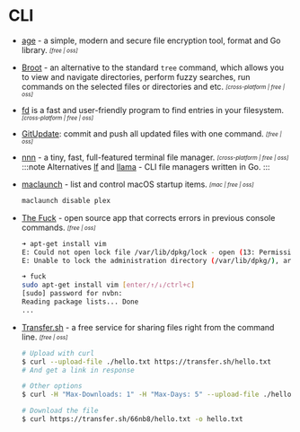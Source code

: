 # CLI

- [age](https://github.com/FiloSottile/age) - a simple, modern and secure file encryption tool, format and Go library. <sub><sup>*[free | oss]*</sup></sub>

- [Broot](https://github.com/Canop/broot) - an alternative to the standard `tree` command, which allows you to view and navigate directories, perform fuzzy searches, run commands on the selected files or directories and etc. <sub><sup>*[cross-platform | free | oss]*</sup></sub>

- [fd](https://github.com/sharkdp/fd) is a fast and user-friendly program to find entries in your filesystem. <sub><sup>*[cross-platform | free | oss]*</sup></sub>

- [GitUpdate](https://github.com/nikitavoloboev/gitupdate): commit and push all updated files with one command. <sub><sup>*[free | oss]*</sup></sub>

- [nnn](https://github.com/jarun/nnn) - a tiny, fast, full-featured terminal file manager. <sub><sup>*[cross-platform | free | oss]*</sup></sub>
  :::note Alternatives
  [lf](https://github.com/gokcehan/lf) and [llama](https://github.com/antonmedv/llama) - CLI file managers written in Go.
  :::

- [maclaunch](https://github.com/hazcod/maclaunch) - list and control macOS startup items. <sub><sup>*[mac | free | oss]*</sup></sub>
  ```bash
  maclaunch disable plex
  ```

- [The Fuck](https://github.com/nvbn/thefuck) - open source app that corrects errors in previous console commands. <sub><sup>*[free | oss]*</sup></sub>
  ```bash
  ➜ apt-get install vim
  E: Could not open lock file /var/lib/dpkg/lock - open (13: Permission denied)
  E: Unable to lock the administration directory (/var/lib/dpkg/), are you root?

  ➜ fuck
  sudo apt-get install vim [enter/↑/↓/ctrl+c]
  [sudo] password for nvbn:
  Reading package lists... Done
  ...
  ```

- [Transfer.sh](https://transfer.sh) - a free service for sharing files right from the command line. <sub><sup>*[free | oss]*</sup></sub>
  ```bash
  # Upload with curl
  $ curl --upload-file ./hello.txt https://transfer.sh/hello.txt  
  # And get a link in response

  # Other options
  $ curl -H "Max-Downloads: 1" -H "Max-Days: 5" --upload-file ./hello.txt https://transfer.sh/hello.txt

  # Download the file 
  $ curl https://transfer.sh/66nb8/hello.txt -o hello.txt
  ```

